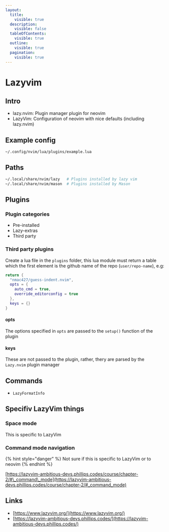 ```yaml
---
layout:
  title:
    visible: true
  description:
    visible: false
  tableOfContents:
    visible: true
  outline:
    visible: true
  pagination:
    visible: true
---
```


# Lazyvim

## Intro

* lazy.nvim: Plugin manager plugin for neovim
* LazyVim: Configuration of neovim with nice defaults (including lazy.nvim)

## Example config

```
~/.config/nvim/lua/plugins/example.lua
```

## Paths

```bash
~/.local/share/nvim/lazy   # Plugins installed by lazy vim
~/.local/share/nvim/mason  # Plugins installed by Mason
```

## Plugins

### Plugin categories

* Pre-installed
* Lazy-extras
* Third party

### Third party plugins

Create a lua file in the `plugins` folder, this lua module must return a table which the first element is the github name of the repo (`user/repo-name`), e.g:

```lua
return {
  "nmac427/guess-indent.nvim",
  opts = {
    auto_cmd = true,
    override_editorconfig = true
  },
  keys = {}
}
```

#### opts

The options specified in `opts` are passed to the `setup()` function of the plugin

#### keys

These are not passed to the plugin, rather, thery are parsed by the `Lazy.nvim` plugin manager

## Commands

* `LazyFormatInfo`

## Specifiv LazyVim things

### Space mode

This is specific to LazyVim

### Command mode navigation

{% hint style="danger" %}
Not sure if this is specific to LazyVim or to neovim
{% endhint %}

[https://lazyvim-ambitious-devs.phillips.codes/course/chapter-2/#\_command\_mode](https://lazyvim-ambitious-devs.phillips.codes/course/chapter-2/#_command_mode)

## Links

* [https://www.lazyvim.org/](https://www.lazyvim.org/)
* [https://lazyvim-ambitious-devs.phillips.codes/](https://lazyvim-ambitious-devs.phillips.codes/)


